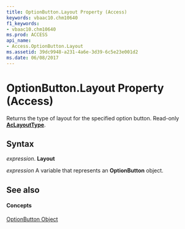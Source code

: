 ```yaml
---
title: OptionButton.Layout Property (Access)
keywords: vbaac10.chm10640
f1_keywords:
- vbaac10.chm10640
ms.prod: ACCESS
api_name:
- Access.OptionButton.Layout
ms.assetid: 39dc9948-a231-4a6e-3d39-6c5e23e001d2
ms.date: 06/08/2017
---
```



# OptionButton.Layout Property (Access)

Returns the type of layout for the specified option button. Read-only  **[AcLayoutType](aclayouttype-enumeration-access.md)**.


## Syntax

 _expression_. **Layout**

 _expression_ A variable that represents an **OptionButton** object.


## See also


#### Concepts


[OptionButton Object](optionbutton-object-access.md)

